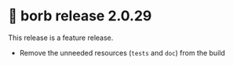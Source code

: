 # :mega: borb release 2.0.29

This release is a feature release.
- Remove the unneeded resources (`tests` and `doc`) from the build